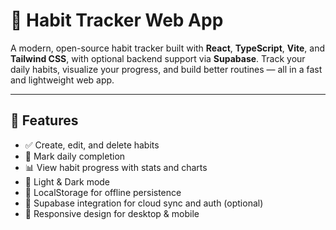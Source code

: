 # 🧠 Habit Tracker Web App

A modern, open-source habit tracker built with **React**, **TypeScript**, **Vite**, and **Tailwind CSS**, with optional backend support via **Supabase**. Track your daily habits, visualize your progress, and build better routines — all in a fast and lightweight web app.

---

## 🚀 Features

- ✅ Create, edit, and delete habits
- 📅 Mark daily completion
- 📊 View habit progress with stats and charts
- 🌙 Light & Dark mode
- 💾 LocalStorage for offline persistence
- 🔐 Supabase integration for cloud sync and auth (optional)
- 📱 Responsive design for desktop & mobile
